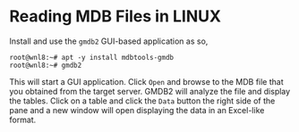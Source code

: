 # Reading MDB Files in LINUX
Install and use the `gmdb2` GUI-based application as so,
```
root@wnl8:~# apt -y install mdbtools-gmdb
root@wnl8:~# gmdb2
```
This will start a GUI application. Click `Open` and browse to the MDB file that you obtained from the target server. GMDB2 will analyze the file and display the tables. Click on a table and click the `Data` button the right side of the pane and a new window will open displaying the data in an Excel-like format.
